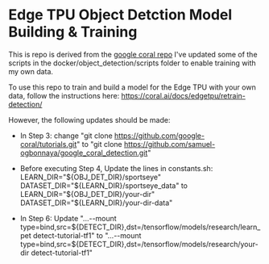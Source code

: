 # Edge TPU Object Detction Model Building & Training

This is repo is derived from the [google coral repo](https://github.com/google-coral/tutorials)
I've updated some of the scripts in the docker/object_detection/scripts folder to enable training with my own data.

To use this repo to train and build a model for the Edge TPU with your own data, follow the instructions here:
https://coral.ai/docs/edgetpu/retrain-detection/

However, the following updates should be made:

+ In Step 3: change "git clone https://github.com/google-coral/tutorials.git" to "git clone https://github.com/samuel-ogbonnaya/google_coral_detection.git"

+  Before executing Step 4, 
   Update the lines in constants.sh:
     LEARN_DIR="${OBJ_DET_DIR}/sportseye"
     DATASET_DIR="${LEARN_DIR}/sportseye_data" 
   to
    LEARN_DIR="${OBJ_DET_DIR}/your-dir"
    DATASET_DIR="${LEARN_DIR}/your-dir-data"
  
+  In Step 6:
    Update
      "...--mount type=bind,src=${DETECT_DIR},dst=/tensorflow/models/research/learn_pet detect-tutorial-tf1"
    to 
      "...--mount type=bind,src=${DETECT_DIR},dst=/tensorflow/models/research/your-dir detect-tutorial-tf1"
